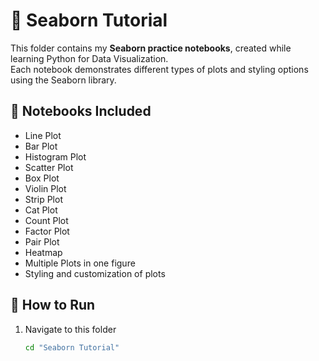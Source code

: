 # 🎨 Seaborn Tutorial

This folder contains my **Seaborn practice notebooks**, created while learning Python for Data Visualization.  
Each notebook demonstrates different types of plots and styling options using the Seaborn library.

## 📂 Notebooks Included
- Line Plot
- Bar Plot
- Histogram Plot
- Scatter Plot
- Box Plot
- Violin Plot
- Strip Plot
- Cat Plot
- Count Plot
- Factor Plot
- Pair Plot
- Heatmap
- Multiple Plots in one figure
- Styling and customization of plots

## 🚀 How to Run
1. Navigate to this folder  
   ```bash
   cd "Seaborn Tutorial"

